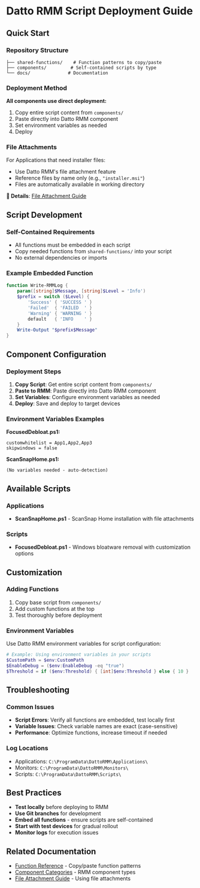 # Datto RMM Script Deployment Guide

## Quick Start

### Repository Structure
```
├── shared-functions/    # Function patterns to copy/paste
├── components/         # Self-contained scripts by type
└── docs/              # Documentation
```

### Deployment Method
**All components use direct deployment:**
1. Copy entire script content from `components/`
2. Paste directly into Datto RMM component
3. Set environment variables as needed
4. Deploy

### File Attachments
For Applications that need installer files:
- Use Datto RMM's file attachment feature
- Reference files by name only (e.g., `"installer.msi"`)
- Files are automatically available in working directory

**📖 Details**: [File Attachment Guide](Datto-RMM-File-Attachment-Guide.md)

## Script Development

### Self-Contained Requirements
- All functions must be embedded in each script
- Copy needed functions from `shared-functions/` into your script
- No external dependencies or imports

### Example Embedded Function
```powershell
function Write-RMMLog {
    param([string]$Message, [string]$Level = 'Info')
    $prefix = switch ($Level) {
        'Success' { 'SUCCESS ' }
        'Failed'  { 'FAILED  ' }
        'Warning' { 'WARNING ' }
        default   { 'INFO    ' }
    }
    Write-Output "$prefix$Message"
}
```

## Component Configuration

### Deployment Steps
1. **Copy Script**: Get entire script content from `components/`
2. **Paste to RMM**: Paste directly into Datto RMM component
3. **Set Variables**: Configure environment variables as needed
4. **Deploy**: Save and deploy to target devices

### Environment Variables Examples
**FocusedDebloat.ps1:**
```
customwhitelist = App1,App2,App3
skipwindows = false
```

**ScanSnapHome.ps1:**
```
(No variables needed - auto-detection)
```

## Available Scripts

### Applications
- **ScanSnapHome.ps1** - ScanSnap Home installation with file attachments

### Scripts
- **FocusedDebloat.ps1** - Windows bloatware removal with customization options

## Customization

### Adding Functions
1. Copy base script from `components/`
2. Add custom functions at the top
3. Test thoroughly before deployment

### Environment Variables
Use Datto RMM environment variables for script configuration:
```powershell
# Example: Using environment variables in your scripts
$CustomPath = $env:CustomPath
$EnableDebug = ($env:EnableDebug -eq "true")
$Threshold = if ($env:Threshold) { [int]$env:Threshold } else { 10 }
```

## Troubleshooting

### Common Issues
- **Script Errors**: Verify all functions are embedded, test locally first
- **Variable Issues**: Check variable names are exact (case-sensitive)
- **Performance**: Optimize functions, increase timeout if needed

### Log Locations
- Applications: `C:\ProgramData\DattoRMM\Applications\`
- Monitors: `C:\ProgramData\DattoRMM\Monitors\`
- Scripts: `C:\ProgramData\DattoRMM\Scripts\`

## Best Practices

- **Test locally** before deploying to RMM
- **Use Git branches** for development
- **Embed all functions** - ensure scripts are self-contained
- **Start with test devices** for gradual rollout
- **Monitor logs** for execution issues

## Related Documentation

- [Function Reference](Function-Reference.md) - Copy/paste function patterns
- [Component Categories](Datto-RMM-Component-Categories.md) - RMM component types
- [File Attachment Guide](Datto-RMM-File-Attachment-Guide.md) - Using file attachments

